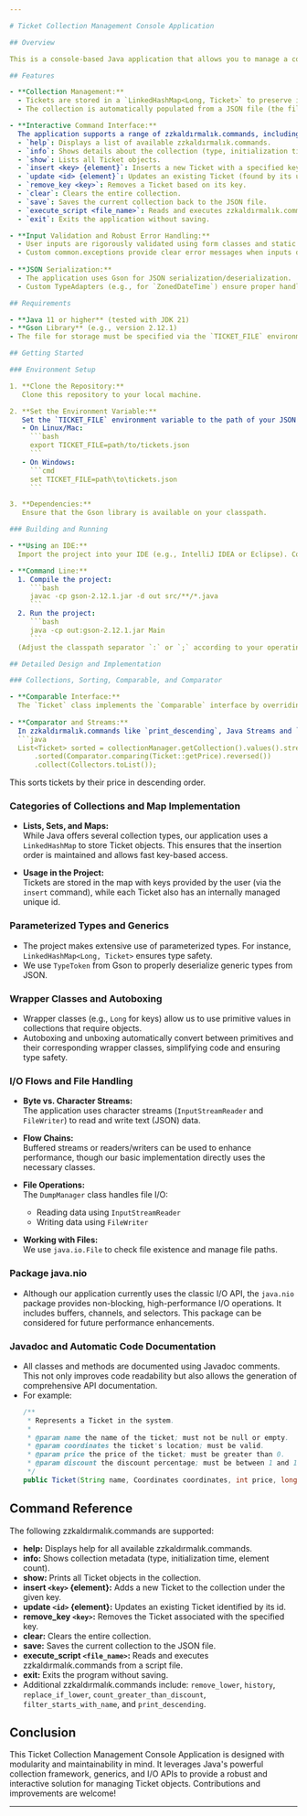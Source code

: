 ```yaml
---

# Ticket Collection Management Console Application

## Overview

This is a console-based Java application that allows you to manage a collection of Ticket objects interactively. The application loads Ticket data from a JSON file at startup, supports a variety of zzkaldırmalık.commands to manipulate the collection, and saves changes back to the file. It demonstrates key Java features such as Collections, generics, file I/O, and robust error handling—all implemented following SOLID principles.

## Features

- **Collection Management:**  
  - Tickets are stored in a `LinkedHashMap<Long, Ticket>` to preserve insertion order and allow fast, key-based access.
  - The collection is automatically populated from a JSON file (the file path is specified via the environment variable `TICKET_FILE`).

- **Interactive Command Interface:**  
  The application supports a range of zzkaldırmalık.commands, including:
  - `help`: Displays a list of available zzkaldırmalık.commands.
  - `info`: Shows details about the collection (type, initialization time, number of elements, etc.).
  - `show`: Lists all Ticket objects.
  - `insert <key> {element}`: Inserts a new Ticket with a specified key.
  - `update <id> {element}`: Updates an existing Ticket (found by its unique id).
  - `remove_key <key>`: Removes a Ticket based on its key.
  - `clear`: Clears the entire collection.
  - `save`: Saves the current collection back to the JSON file.
  - `execute_script <file_name>`: Reads and executes zzkaldırmalık.commands from a script file (zzkaldırmalık.commands in the same format as interactive input).
  - `exit`: Exits the application without saving.

- **Input Validation and Robust Error Handling:**  
  - User inputs are rigorously validated using form classes and static factory methods. For instance, only valid Ticket types (e.g., VIP, USUAL, BUDGETARY, CHEAP) are accepted.
  - Custom common.exceptions provide clear error messages when inputs do not meet requirements.
  
- **JSON Serialization:**  
  - The application uses Gson for JSON serialization/deserialization.
  - Custom TypeAdapters (e.g., for `ZonedDateTime`) ensure proper handling of Java date/time types.

## Requirements

- **Java 11 or higher** (tested with JDK 21)
- **Gson Library** (e.g., version 2.12.1)
- The file for storage must be specified via the `TICKET_FILE` environment variable.

## Getting Started

### Environment Setup

1. **Clone the Repository:**  
   Clone this repository to your local machine.

2. **Set the Environment Variable:**  
   Set the `TICKET_FILE` environment variable to the path of your JSON file. For example:
   - On Linux/Mac:
     ```bash
     export TICKET_FILE=path/to/tickets.json
     ```
   - On Windows:
     ```cmd
     set TICKET_FILE=path\to\tickets.json
     ```

3. **Dependencies:**  
   Ensure that the Gson library is available on your classpath.

### Building and Running

- **Using an IDE:**  
  Import the project into your IDE (e.g., IntelliJ IDEA or Eclipse). Configure the run/debug configuration to include the environment variable, then run the `Main` class.

- **Command Line:**
  1. Compile the project:
     ```bash
     javac -cp gson-2.12.1.jar -d out src/**/*.java
     ```
  2. Run the project:
     ```bash
     java -cp out:gson-2.12.1.jar Main
     ```
  (Adjust the classpath separator `:` or `;` according to your operating system.)

## Detailed Design and Implementation

### Collections, Sorting, Comparable, and Comparator

- **Comparable Interface:**  
  The `Ticket` class implements the `Comparable` interface by overriding `compareTo`, which defines a natural order (e.g., by id). This allows sorting Ticket objects without requiring external comparators.
  
- **Comparator and Streams:**  
  In zzkaldırmalık.commands like `print_descending`, Java Streams and `Comparator` are used to sort the collection. For example:
  ```java
  List<Ticket> sorted = collectionManager.getCollection().values().stream()
      .sorted(Comparator.comparing(Ticket::getPrice).reversed())
      .collect(Collectors.toList());
  ```
  This sorts tickets by their price in descending order.

### Categories of Collections and Map Implementation

- **Lists, Sets, and Maps:**  
  While Java offers several collection types, our application uses a `LinkedHashMap` to store Ticket objects. This ensures that the insertion order is maintained and allows fast key-based access.
  
- **Usage in the Project:**  
  Tickets are stored in the map with keys provided by the user (via the `insert` command), while each Ticket also has an internally managed unique id.

### Parameterized Types and Generics

- The project makes extensive use of parameterized types. For instance, `LinkedHashMap<Long, Ticket>` ensures type safety.
- We use `TypeToken` from Gson to properly deserialize generic types from JSON.

### Wrapper Classes and Autoboxing

- Wrapper classes (e.g., `Long` for keys) allow us to use primitive values in collections that require objects.
- Autoboxing and unboxing automatically convert between primitives and their corresponding wrapper classes, simplifying code and ensuring type safety.

### I/O Flows and File Handling

- **Byte vs. Character Streams:**  
  The application uses character streams (`InputStreamReader` and `FileWriter`) to read and write text (JSON) data.
  
- **Flow Chains:**  
  Buffered streams or readers/writers can be used to enhance performance, though our basic implementation directly uses the necessary classes.
  
- **File Operations:**  
  The `DumpManager` class handles file I/O:
  - Reading data using `InputStreamReader`
  - Writing data using `FileWriter`
  
- **Working with Files:**  
  We use `java.io.File` to check file existence and manage file paths.

### Package java.nio

- Although our application currently uses the classic I/O API, the `java.nio` package provides non-blocking, high-performance I/O operations. It includes buffers, channels, and selectors. This package can be considered for future performance enhancements.

### Javadoc and Automatic Code Documentation

- All classes and methods are documented using Javadoc comments. This not only improves code readability but also allows the generation of comprehensive API documentation.
- For example:
  ```java
  /**
   * Represents a Ticket in the system.
   * 
   * @param name the name of the ticket; must not be null or empty.
   * @param coordinates the ticket's location; must be valid.
   * @param price the price of the ticket; must be greater than 0.
   * @param discount the discount percentage; must be between 1 and 100.
   */
  public Ticket(String name, Coordinates coordinates, int price, long discount, String comment, TicketType type, Event event) { ... }
  ```

## Command Reference

The following zzkaldırmalık.commands are supported:

- **help:** Displays help for all available zzkaldırmalık.commands.
- **info:** Shows collection metadata (type, initialization time, element count).
- **show:** Prints all Ticket objects in the collection.
- **insert `<key>` {element}:** Adds a new Ticket to the collection under the given key.
- **update `<id>` {element}:** Updates an existing Ticket identified by its id.
- **remove_key `<key>`:** Removes the Ticket associated with the specified key.
- **clear:** Clears the entire collection.
- **save:** Saves the current collection to the JSON file.
- **execute_script `<file_name>`:** Reads and executes zzkaldırmalık.commands from a script file.
- **exit:** Exits the program without saving.
- Additional zzkaldırmalık.commands include: `remove_lower`, `history`, `replace_if_lower`, `count_greater_than_discount`, `filter_starts_with_name`, and `print_descending`.

## Conclusion

This Ticket Collection Management Console Application is designed with modularity and maintainability in mind. It leverages Java's powerful collection framework, generics, and I/O APIs to provide a robust and interactive solution for managing Ticket objects. Contributions and improvements are welcome!

---
```

